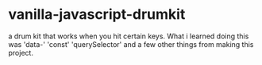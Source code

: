 # vanilla-javascript-drumkit
a drum kit that works when you hit certain keys. What i learned doing this was 'data-' 'const' 'querySelector' and a few other things from making this project.
